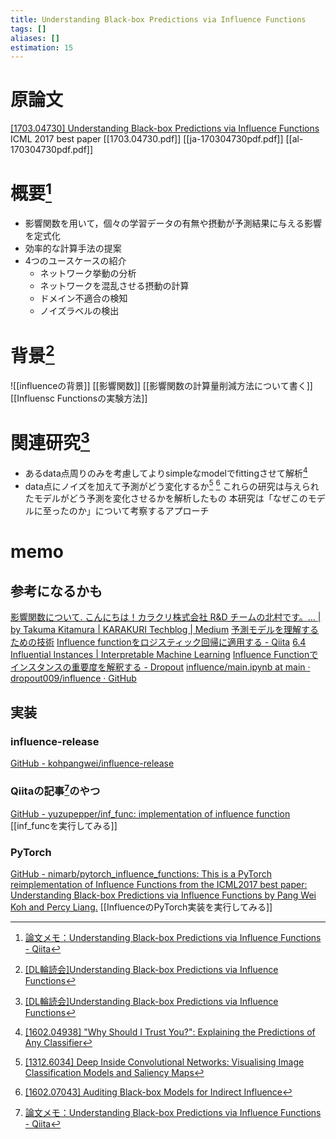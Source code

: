 ```yaml
---
title: Understanding Black-box Predictions via Influence Functions
tags: []
aliases: []
estimation: 15
---
```

# 原論文
[[1703.04730] Understanding Black-box Predictions via Influence Functions](https://arxiv.org/abs/1703.04730)
ICML 2017 best paper
[[1703.04730.pdf]]
[[ja-170304730pdf.pdf]]
[[al-170304730pdf.pdf]]
# 概要[^1]
- 影響関数を用いて，個々の学習データの有無や摂動が予測結果に与える影響を定式化
- 効率的な計算手法の提案
- 4つのユースケースの紹介
	- ネットワーク挙動の分析
	- ネットワークを混乱させる摂動の計算
	- ドメイン不適合の検知
	- ノイズラベルの検出
# 背景[^2]
![[influenceの背景]]
[[影響関数]]
[[影響関数の計算量削減方法について書く]]
[[Influensc Functionsの実験方法]]
# 関連研究[^2]
- あるdata点周りのみを考慮してよりsimpleなmodelでfittingさせて解析[^3]
- data点にノイズを加えて予測がどう変化するか[^4] [^5]
これらの研究は与えられたモデルがどう予測を変化させるかを解析したもの
本研究は「なぜこのモデルに至ったのか」について考察するアプローチ
# memo
## 参考になるかも
[影響関数について. こんにちは！カラクリ株式会社 R&D チームの北村です。… | by Takuma Kitamura | KARAKURI Techblog | Medium](https://medium.com/karakuri/影響関数について-18215944f8ad)
[予測モデルを理解するための技術](https://www.nims.go.jp/MII-I/event/d53p8f0000006hds-att/d53p8f0000007j9o.pdf)
[Influence functionをロジスティック回帰に適用する - Qiita](https://qiita.com/futakuchi0117/items/7aa62b155f8a94c86217)
[6.4 Influential Instances | Interpretable Machine Learning](https://hacarus.github.io/interpretable-ml-book-ja/influential.html#%E5%BD%B1%E9%9F%BF%E9%96%A2%E6%95%B0-influence-functions)
[Influence Functionでインスタンスの重要度を解釈する - Dropout](https://dropout009.hatenablog.com/entry/2021/07/19/223929)
[influence/main.ipynb at main · dropout009/influence · GitHub](http://colab.research.google.com/github/dropout009/influence/blob/main/main.ipynb)
## 実装
### influence-release
[GitHub - kohpangwei/influence-release](https://github.com/kohpangwei/influence-release)
### Qiitaの記事[^1]のやつ
[GitHub - yuzupepper/inf_func: implementation of influence function](https://github.com/yuzupepper/inf_func)
[[inf_funcを実行してみる]]
### PyTorch
[GitHub - nimarb/pytorch_influence_functions: This is a PyTorch reimplementation of Influence Functions from the ICML2017 best paper: Understanding Black-box Predictions via Influence Functions by Pang Wei Koh and Percy Liang.](https://github.com/nimarb/pytorch_influence_functions)
[[InfluenceのPyTorch実装を実行してみる]]

[^1]: [論文メモ：Understanding Black-box Predictions via Influence Functions - Qiita](https://qiita.com/crab/items/52261633c9678e2e0aa0)
[^2]: [[DL輪読会]Understanding Black-box Predictions via Influence Functions](https://www.slideshare.net/DeepLearningJP2016/dlunderstanding-blackbox-predictions-via-influence-functions)
[^3]: [[1602.04938] "Why Should I Trust You?": Explaining the Predictions of Any Classifier](https://arxiv.org/abs/1602.04938)
[^4]: [[1312.6034] Deep Inside Convolutional Networks: Visualising Image Classification Models and Saliency Maps](https://arxiv.org/abs/1312.6034)
[^5]: [[1602.07043] Auditing Black-box Models for Indirect Influence](https://arxiv.org/abs/1602.07043)